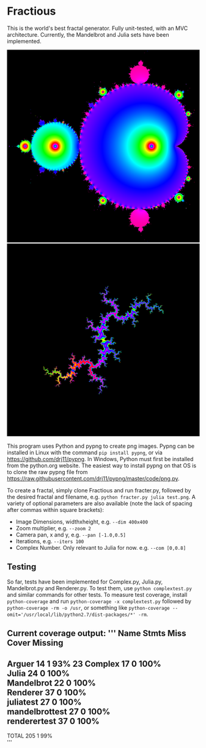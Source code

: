 # Fractious

This is the world's best fractal generator. Fully unit-tested, with an MVC architecture.
Currently, the Mandelbrot and Julia sets have been implemented.

![Mandelbrot](mandelbrot.png?raw=true)
![Julia](julia.png?raw=true)

This program uses Python and pypng to create png images. Pypng can be installed in Linux with
the command `pip install pypng`, or via https://github.com/drj11/pypng.
In Windows, Python must first be installed from the python.org website. The easiest way to install
pypng on that OS is to clone the raw pypng file from https://raw.githubusercontent.com/drj11/pypng/master/code/png.py.

To create a fractal, simply clone Fractious and run fracter.py, followed by the desired fractal and filename,
e.g. `python fracter.py julia test.png`. A variety of optional parameters are also available
(note the lack of spacing after commas within square brackets):

* Image Dimensions, widthxheight, e.g. `--dim 400x400`
* Zoom multiplier, e.g. `--zoom 2`
* Camera pan, x and y, e.g. `--pan [-1.0,0.5]`
* Iterations, e.g. `--iters 100`
* Complex Number. Only relevant to Julia for now. e.g. `--com [0,0.8]`

## Testing

So far, tests have been implemented for Complex.py, Julia.py, Mandelbrot.py and Renderer.py. To test them, use `python complextest.py` and similar commands
for other tests. To measure test coverage, install `python-coverage` and run `python-coverage -x complextest.py` followed by `python-coverage -rm -o /usr`,
or something like `python-coverage --omit='/usr/local/lib/python2.7/dist-packages/*' -rm`.

Current coverage output:
'''
Name             Stmts   Miss  Cover   Missing
----------------------------------------------
Arguer              14      1    93%   23
Complex             17      0   100%   
Julia               24      0   100%   
Mandelbrot          22      0   100%   
Renderer            37      0   100%   
juliatest           27      0   100%   
mandelbrottest      27      0   100%   
renderertest        37      0   100%   
----------------------------------------------
TOTAL              205      1    99%  
''' 

